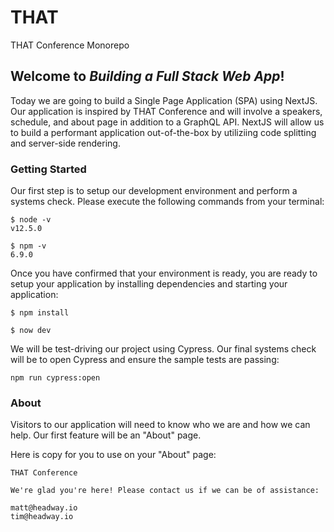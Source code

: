 # THAT

THAT Conference Monorepo

## Welcome to _Building a Full Stack Web App_!

Today we are going to build a Single Page Application (SPA) using NextJS. Our application is inspired by THAT Conference and will involve a speakers, schedule, and about page in addition to a GraphQL API. NextJS will allow us to build a performant application out-of-the-box by utiliziing code splitting and server-side rendering.

### Getting Started

Our first step is to setup our development environment and perform a systems check. Please execute the following commands from your terminal:

```
$ node -v
v12.5.0
```

```
$ npm -v
6.9.0
```

Once you have confirmed that your environment is ready, you are ready to setup your application by installing dependencies and starting your application:

```
$ npm install
```

```
$ now dev
```

We will be test-driving our project using Cypress. Our final systems check will be to open Cypress and ensure the sample tests are passing:

```
npm run cypress:open
```

### About

Visitors to our application will need to know who we are and how we can help. Our first feature will be an "About" page.

Here is copy for you to use on your "About" page:

```
THAT Conference

We're glad you're here! Please contact us if we can be of assistance:

matt@headway.io
tim@headway.io
```
